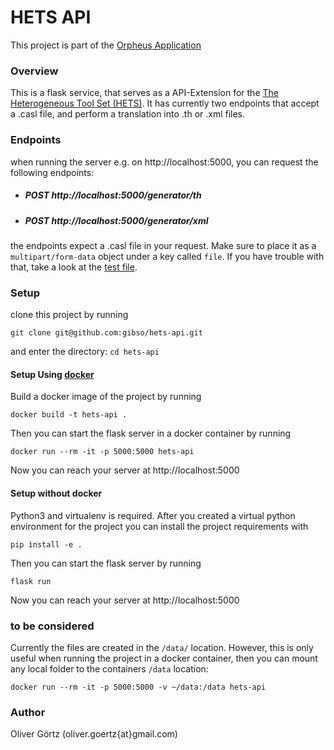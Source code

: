HETS API									
=================================

This project is part of the [Orpheus Application](https://github.com/gibso/orpheus-dev)

### Overview
This is a flask service, that serves as a API-Extension for the [The Heterogeneous Tool Set (HETS)](https://github.com/spechub/Hets).
It has currently two endpoints that accept a .casl file, and perform a translation into .th or .xml files.

### Endpoints

when running the server e.g. on http://localhost:5000, you can request the following endpoints:
* ##### POST  http://localhost:5000/generator/th
* ##### POST  http://localhost:5000/generator/xml

the endpoints expect a .casl file in your request. Make sure to place it as a `multipart/form-data` object under a key called `file`. If you have trouble with that, take a look at the [test file](https://github.com/gibso/hets-api/blob/master/tests/generator_test.py).

### Setup

clone this project by running 
```
git clone git@github.com:gibso/hets-api.git
```

and enter the directory: `cd hets-api`

#### Setup Using [docker](https://www.docker.com/get-started)
Build a docker image of the project by running
```
docker build -t hets-api .
```

Then you can start the flask server in a docker container by running
```
docker run --rm -it -p 5000:5000 hets-api
```
Now you can reach your server at http://localhost:5000 


#### Setup without docker
Python3 and virtualenv is required. After you created a virtual python environment for the project you can install the project requirements with 
```
pip install -e . 
```
Then you can start the flask server by running
```
flask run
```
Now you can reach your server at http://localhost:5000 

### to be considered
Currently the files are created in the  `/data/` location. However, this is only useful when running the project in a docker container, then you can mount any local folder to the containers `/data` location:
```
docker run --rm -it -p 5000:5000 -v ~/data:/data hets-api
```

### Author
Oliver Görtz (oliver.goertz{at}gmail.com)